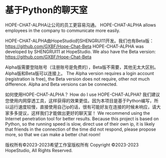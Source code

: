 # 基于Python的聊天室

HOPE-CHAT-ALPHA让公司的员工更容易沟通。
HOPE-CHAT-ALPHA allows employees in the company to communicate more easily. 

HOPE-CHAT-ALPHA由HopeStudio的SHENGRUI11开发。我们也有Beta版：https://github.com/GXBF/Hope-Chat-Beta
HOPE-CHAT-ALPHA was developed by SHENGRUI11 at HopeStudio. We also have the Beta version: https://github.com/GXBF/Hope-Chat-Beta

Alpha版需要登陆账号（注册账号是免费的），Beta版不需要，其他无太大区别。Alpha版和Beta版可以连接上。
The Alpha version requires a login account (registration is free), the Beta version does not require, other not much difference. Alpha and Beta versions can be connected.

如何使用HOPE-CHAT-ALPHA？
How do I use HOPE-CHAT-ALPHA?
我们建议您使用内网穿透工具，这样获得的效果更佳。因为本项目是基于Python编写，所以运行速度较慢，直接使用自己ip的话，很有可能好友在连接的时候未响应，请大家多多提议，这样我们才能做出更好的聊天室！
We recommend using the Internet penetration tool for better results. Because this project is based on Python, so the running speed is slow, direct use of their own ip, it is likely that friends in the connection of the time did not respond, please propose more, so that we can make a better chat room!

版权所有©2023-2023希望工作室版权所有
Copyright ©2023-2023 HopeStudio, All Rights Reserved.
